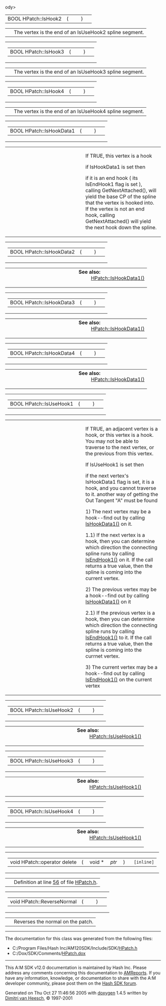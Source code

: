 ody>
<tr>
<td class="mdRow"><table data-cellpadding="0" data-cellspacing="0" data-border="0">
<tbody>
<tr>
<td class="md" data-nowrap="" data-valign="top">BOOL HPatch::IsHook2</td>
<td class="md" data-valign="top">( </td>
<td class="mdname1" data-valign="top" data-nowrap=""></td>
<td class="md" data-valign="top"> ) </td>
<td class="md" data-nowrap=""></td>
</tr>
</tbody>
</table></td>
</tr>
</tbody>
</table>

|     |                                                        |
|-----|--------------------------------------------------------|
|     | The vertex is the end of an IsUseHook2 spline segment. |

<span id="e07c8f5ec105286f9993a4543e163caa" class="anchor"></span>

<table class="mdTable" data-cellpadding="2" data-cellspacing="0">
<colgroup>
<col style="width: 100%" />
</colgroup>
<tbody>
<tr>
<td class="mdRow"><table data-cellpadding="0" data-cellspacing="0" data-border="0">
<tbody>
<tr>
<td class="md" data-nowrap="" data-valign="top">BOOL HPatch::IsHook3</td>
<td class="md" data-valign="top">( </td>
<td class="mdname1" data-valign="top" data-nowrap=""></td>
<td class="md" data-valign="top"> ) </td>
<td class="md" data-nowrap=""></td>
</tr>
</tbody>
</table></td>
</tr>
</tbody>
</table>

|     |                                                        |
|-----|--------------------------------------------------------|
|     | The vertex is the end of an IsUseHook3 spline segment. |

<span id="de47c4dfe12f9016466bbcdafb0186e1" class="anchor"></span>

<table class="mdTable" data-cellpadding="2" data-cellspacing="0">
<colgroup>
<col style="width: 100%" />
</colgroup>
<tbody>
<tr>
<td class="mdRow"><table data-cellpadding="0" data-cellspacing="0" data-border="0">
<tbody>
<tr>
<td class="md" data-nowrap="" data-valign="top">BOOL HPatch::IsHook4</td>
<td class="md" data-valign="top">( </td>
<td class="mdname1" data-valign="top" data-nowrap=""></td>
<td class="md" data-valign="top"> ) </td>
<td class="md" data-nowrap=""></td>
</tr>
</tbody>
</table></td>
</tr>
</tbody>
</table>

|     |                                                        |
|-----|--------------------------------------------------------|
|     | The vertex is the end of an IsUseHook4 spline segment. |

<span id="11a44ab0e1b5c5bdf9f9c2cd0694a9ba" class="anchor"></span>

<table class="mdTable" data-cellpadding="2" data-cellspacing="0">
<colgroup>
<col style="width: 100%" />
</colgroup>
<tbody>
<tr>
<td class="mdRow"><table data-cellpadding="0" data-cellspacing="0" data-border="0">
<tbody>
<tr>
<td class="md" data-nowrap="" data-valign="top">BOOL HPatch::IsHookData1</td>
<td class="md" data-valign="top">( </td>
<td class="mdname1" data-valign="top" data-nowrap=""></td>
<td class="md" data-valign="top"> ) </td>
<td class="md" data-nowrap=""></td>
</tr>
</tbody>
</table></td>
</tr>
</tbody>
</table>

<table data-cellspacing="5" data-cellpadding="0" data-border="0">
<colgroup>
<col style="width: 50%" />
<col style="width: 50%" />
</colgroup>
<tbody>
<tr>
<td> </td>
<td><p>If TRUE, this vertex is a hook</p>
<p>if IsHookData1 is set then</p>
<p>if it is an end hook ( its IsEndHook1 flag is set ), calling GetNextAttached(), will yield the base CP of the spline that the vertex is hooked into. If the vertex is not an end hook, calling GetNextAttached() will yield the next hook down the spline.</p></td>
</tr>
</tbody>
</table>

<span id="5419ea42e58303886a23c07e1caf6ed1" class="anchor"></span>

<table class="mdTable" data-cellpadding="2" data-cellspacing="0">
<colgroup>
<col style="width: 100%" />
</colgroup>
<tbody>
<tr>
<td class="mdRow"><table data-cellpadding="0" data-cellspacing="0" data-border="0">
<tbody>
<tr>
<td class="md" data-nowrap="" data-valign="top">BOOL HPatch::IsHookData2</td>
<td class="md" data-valign="top">( </td>
<td class="mdname1" data-valign="top" data-nowrap=""></td>
<td class="md" data-valign="top"> ) </td>
<td class="md" data-nowrap=""></td>
</tr>
</tbody>
</table></td>
</tr>
</tbody>
</table>

<table data-cellspacing="5" data-cellpadding="0" data-border="0">
<colgroup>
<col style="width: 50%" />
<col style="width: 50%" />
</colgroup>
<tbody>
<tr>
<td> </td>
<td><dl>
<dt><strong>See also:</strong></dt>
<dd>
<a href="classHPatch.md#11a44ab0e1b5c5bdf9f9c2cd0694a9ba" class="el">HPatch::IsHookData1()</a>
</dd>
</dl></td>
</tr>
</tbody>
</table>

<span id="0196853fd3e3e1905330eac41fedfc5c" class="anchor"></span>

<table class="mdTable" data-cellpadding="2" data-cellspacing="0">
<colgroup>
<col style="width: 100%" />
</colgroup>
<tbody>
<tr>
<td class="mdRow"><table data-cellpadding="0" data-cellspacing="0" data-border="0">
<tbody>
<tr>
<td class="md" data-nowrap="" data-valign="top">BOOL HPatch::IsHookData3</td>
<td class="md" data-valign="top">( </td>
<td class="mdname1" data-valign="top" data-nowrap=""></td>
<td class="md" data-valign="top"> ) </td>
<td class="md" data-nowrap=""></td>
</tr>
</tbody>
</table></td>
</tr>
</tbody>
</table>

<table data-cellspacing="5" data-cellpadding="0" data-border="0">
<colgroup>
<col style="width: 50%" />
<col style="width: 50%" />
</colgroup>
<tbody>
<tr>
<td> </td>
<td><dl>
<dt><strong>See also:</strong></dt>
<dd>
<a href="classHPatch.md#11a44ab0e1b5c5bdf9f9c2cd0694a9ba" class="el">HPatch::IsHookData1()</a>
</dd>
</dl></td>
</tr>
</tbody>
</table>

<span id="880661963ef3dc3ca7d8f145304659a5" class="anchor"></span>

<table class="mdTable" data-cellpadding="2" data-cellspacing="0">
<colgroup>
<col style="width: 100%" />
</colgroup>
<tbody>
<tr>
<td class="mdRow"><table data-cellpadding="0" data-cellspacing="0" data-border="0">
<tbody>
<tr>
<td class="md" data-nowrap="" data-valign="top">BOOL HPatch::IsHookData4</td>
<td class="md" data-valign="top">( </td>
<td class="mdname1" data-valign="top" data-nowrap=""></td>
<td class="md" data-valign="top"> ) </td>
<td class="md" data-nowrap=""></td>
</tr>
</tbody>
</table></td>
</tr>
</tbody>
</table>

<table data-cellspacing="5" data-cellpadding="0" data-border="0">
<colgroup>
<col style="width: 50%" />
<col style="width: 50%" />
</colgroup>
<tbody>
<tr>
<td> </td>
<td><dl>
<dt><strong>See also:</strong></dt>
<dd>
<a href="classHPatch.md#11a44ab0e1b5c5bdf9f9c2cd0694a9ba" class="el">HPatch::IsHookData1()</a>
</dd>
</dl></td>
</tr>
</tbody>
</table>

<span id="e13c5507444e41172dcfca5e95d81d42" class="anchor"></span>

<table class="mdTable" data-cellpadding="2" data-cellspacing="0">
<colgroup>
<col style="width: 100%" />
</colgroup>
<tbody>
<tr>
<td class="mdRow"><table data-cellpadding="0" data-cellspacing="0" data-border="0">
<tbody>
<tr>
<td class="md" data-nowrap="" data-valign="top">BOOL HPatch::IsUseHook1</td>
<td class="md" data-valign="top">( </td>
<td class="mdname1" data-valign="top" data-nowrap=""></td>
<td class="md" data-valign="top"> ) </td>
<td class="md" data-nowrap=""></td>
</tr>
</tbody>
</table></td>
</tr>
</tbody>
</table>

<table data-cellspacing="5" data-cellpadding="0" data-border="0">
<colgroup>
<col style="width: 50%" />
<col style="width: 50%" />
</colgroup>
<tbody>
<tr>
<td> </td>
<td><p>If TRUE, an adjacent vertex is a hook, or this vertex is a hook. You may not be able to traverse to the next vertex, or the previous from this vertex.</p>
<p>If IsUseHook1 is set then</p>
<p>if the next vertex's IsHookData1 flag is set, it is a hook, and you cannot traverse to it. another way of getting the Out Tangent "A" must be found</p>
<p>1) The next vertex may be a hook--find out by calling <a href="classHPatch.md#11a44ab0e1b5c5bdf9f9c2cd0694a9ba" class="el">IsHookData1()</a> on it.</p>
<p>1.1) If the next vertex is a hook, then you can determine which direction the connecting spline runs by calling <a href="classHPatch.md#b3d0473868d3d6ba7b65627c42755a07" class="el">IsEndHook1()</a> on it. If the call returns a true value, then the spline is coming into the current vertex.</p>
<p>2) The previous vertex may be a hook--find out by calling <a href="classHPatch.md#11a44ab0e1b5c5bdf9f9c2cd0694a9ba" class="el">IsHookData1()</a> on it</p>
<p>2.1) If the previous vertex is a hook, then you can determine which direction the connecting spline runs by calling <a href="classHPatch.md#b3d0473868d3d6ba7b65627c42755a07" class="el">IsEndHook1()</a> to it. If the call returns a true value, then the spline is coming into the currnet vertex.</p>
<p>3) The current vertex may be a hook--find out by calling <a href="classHPatch.md#b3d0473868d3d6ba7b65627c42755a07" class="el">IsEndHook1()</a> on the current vertex</p></td>
</tr>
</tbody>
</table>

<span id="44515e7ea3cc6708dc5641de8f74e423" class="anchor"></span>

<table class="mdTable" data-cellpadding="2" data-cellspacing="0">
<colgroup>
<col style="width: 100%" />
</colgroup>
<tbody>
<tr>
<td class="mdRow"><table data-cellpadding="0" data-cellspacing="0" data-border="0">
<tbody>
<tr>
<td class="md" data-nowrap="" data-valign="top">BOOL HPatch::IsUseHook2</td>
<td class="md" data-valign="top">( </td>
<td class="mdname1" data-valign="top" data-nowrap=""></td>
<td class="md" data-valign="top"> ) </td>
<td class="md" data-nowrap=""></td>
</tr>
</tbody>
</table></td>
</tr>
</tbody>
</table>

<table data-cellspacing="5" data-cellpadding="0" data-border="0">
<colgroup>
<col style="width: 50%" />
<col style="width: 50%" />
</colgroup>
<tbody>
<tr>
<td> </td>
<td><dl>
<dt><strong>See also:</strong></dt>
<dd>
<a href="classHPatch.md#e13c5507444e41172dcfca5e95d81d42" class="el">HPatch::IsUseHook1()</a>
</dd>
</dl></td>
</tr>
</tbody>
</table>

<span id="aabcf1ad5223a3ca6bce709cb4fbbf94" class="anchor"></span>

<table class="mdTable" data-cellpadding="2" data-cellspacing="0">
<colgroup>
<col style="width: 100%" />
</colgroup>
<tbody>
<tr>
<td class="mdRow"><table data-cellpadding="0" data-cellspacing="0" data-border="0">
<tbody>
<tr>
<td class="md" data-nowrap="" data-valign="top">BOOL HPatch::IsUseHook3</td>
<td class="md" data-valign="top">( </td>
<td class="mdname1" data-valign="top" data-nowrap=""></td>
<td class="md" data-valign="top"> ) </td>
<td class="md" data-nowrap=""></td>
</tr>
</tbody>
</table></td>
</tr>
</tbody>
</table>

<table data-cellspacing="5" data-cellpadding="0" data-border="0">
<colgroup>
<col style="width: 50%" />
<col style="width: 50%" />
</colgroup>
<tbody>
<tr>
<td> </td>
<td><dl>
<dt><strong>See also:</strong></dt>
<dd>
<a href="classHPatch.md#e13c5507444e41172dcfca5e95d81d42" class="el">HPatch::IsUseHook1()</a>
</dd>
</dl></td>
</tr>
</tbody>
</table>

<span id="fcdf153fe19fe0b6f20a2d7793eddada" class="anchor"></span>

<table class="mdTable" data-cellpadding="2" data-cellspacing="0">
<colgroup>
<col style="width: 100%" />
</colgroup>
<tbody>
<tr>
<td class="mdRow"><table data-cellpadding="0" data-cellspacing="0" data-border="0">
<tbody>
<tr>
<td class="md" data-nowrap="" data-valign="top">BOOL HPatch::IsUseHook4</td>
<td class="md" data-valign="top">( </td>
<td class="mdname1" data-valign="top" data-nowrap=""></td>
<td class="md" data-valign="top"> ) </td>
<td class="md" data-nowrap=""></td>
</tr>
</tbody>
</table></td>
</tr>
</tbody>
</table>

<table data-cellspacing="5" data-cellpadding="0" data-border="0">
<colgroup>
<col style="width: 50%" />
<col style="width: 50%" />
</colgroup>
<tbody>
<tr>
<td> </td>
<td><dl>
<dt><strong>See also:</strong></dt>
<dd>
<a href="classHPatch.md#e13c5507444e41172dcfca5e95d81d42" class="el">HPatch::IsUseHook1()</a>
</dd>
</dl></td>
</tr>
</tbody>
</table>

<span id="b2a90b0840ba0f087728d89d27353935" class="anchor"></span>

<table class="mdTable" data-cellpadding="2" data-cellspacing="0">
<colgroup>
<col style="width: 100%" />
</colgroup>
<tbody>
<tr>
<td class="mdRow"><table data-cellpadding="0" data-cellspacing="0" data-border="0">
<tbody>
<tr>
<td class="md" data-nowrap="" data-valign="top">void HPatch::operator delete</td>
<td class="md" data-valign="top">( </td>
<td class="md" data-nowrap="" data-valign="top">void * </td>
<td class="mdname1" data-valign="top" data-nowrap=""><em>ptr</em></td>
<td class="md" data-valign="top"> ) </td>
<td class="md" data-nowrap=""><code> [inline]</code></td>
</tr>
</tbody>
</table></td>
</tr>
</tbody>
</table>

|  |  |
|----|----|
|   | Definition at line <a href="HPatch_8h-source.md#l00056" class="el">56</a> of file <a href="HPatch_8h-source.md" class="el">HPatch.h</a>. |

<span id="97dc84e27b5fae2c56a3aa58679244e5" class="anchor"></span>

<table class="mdTable" data-cellpadding="2" data-cellspacing="0">
<colgroup>
<col style="width: 100%" />
</colgroup>
<tbody>
<tr>
<td class="mdRow"><table data-cellpadding="0" data-cellspacing="0" data-border="0">
<tbody>
<tr>
<td class="md" data-nowrap="" data-valign="top">void HPatch::ReverseNormal</td>
<td class="md" data-valign="top">( </td>
<td class="mdname1" data-valign="top" data-nowrap=""></td>
<td class="md" data-valign="top"> ) </td>
<td class="md" data-nowrap=""></td>
</tr>
</tbody>
</table></td>
</tr>
</tbody>
</table>

|     |                                   |
|-----|-----------------------------------|
|     | Reverses the normal on the patch. |

------------------------------------------------------------------------

The documentation for this class was generated from the following files:

- C:/Program Files/Hash Inc/AM120SDK/Include/SDK/<a href="HPatch_8h-source.md" class="el">HPatch.h</a>
- C:/Dox/SDK/Comments/<a href="HPatch_8dox.md" class="el">HPatch.dox</a>

------------------------------------------------------------------------

<span class="small">This A:M SDK v12.0 documentation is maintained by Hash Inc. Please address any comments concerning this documentation to [AMReports](http://www.hash.com/reports). If you have any information, knowledge, or documentation to share with the A:M developer community, please post them on the [Hash SDK forum](http://www.hash.com/forums/index.php?showforum=11).</span>

Generated on Thu Oct 27 11:46:56 2005 with [<span class="image placeholder" original-image-src="doxygen.png" original-image-title="" height="45" width="100" align="middle" border="0">doxygen</span>](http://www.doxygen.org/index.html) 1.4.5 written by [Dimitri van Heesch](mailto:dimitri@stack.nl), © 1997-2001
